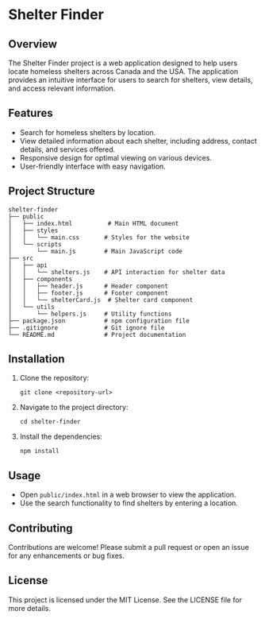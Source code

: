 # Shelter Finder

## Overview
The Shelter Finder project is a web application designed to help users locate homeless shelters across Canada and the USA. The application provides an intuitive interface for users to search for shelters, view details, and access relevant information.

## Features
- Search for homeless shelters by location.
- View detailed information about each shelter, including address, contact details, and services offered.
- Responsive design for optimal viewing on various devices.
- User-friendly interface with easy navigation.

## Project Structure
```
shelter-finder
├── public
│   ├── index.html          # Main HTML document
│   ├── styles
│   │   └── main.css       # Styles for the website
│   └── scripts
│       └── main.js        # Main JavaScript code
├── src
│   ├── api
│   │   └── shelters.js    # API interaction for shelter data
│   ├── components
│   │   ├── header.js      # Header component
│   │   ├── footer.js      # Footer component
│   │   └── shelterCard.js  # Shelter card component
│   └── utils
│       └── helpers.js     # Utility functions
├── package.json           # npm configuration file
├── .gitignore             # Git ignore file
└── README.md              # Project documentation
```

## Installation
1. Clone the repository:
   ```
   git clone <repository-url>
   ```
2. Navigate to the project directory:
   ```
   cd shelter-finder
   ```
3. Install the dependencies:
   ```
   npm install
   ```

## Usage
- Open `public/index.html` in a web browser to view the application.
- Use the search functionality to find shelters by entering a location.

## Contributing
Contributions are welcome! Please submit a pull request or open an issue for any enhancements or bug fixes.

## License
This project is licensed under the MIT License. See the LICENSE file for more details.